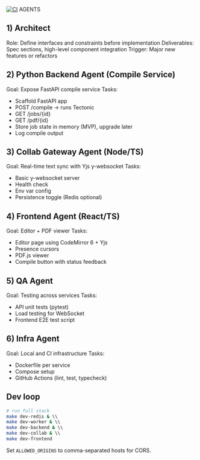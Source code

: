 [![CI](https://github.com/ikanher/collatex/actions/workflows/ci.yaml/badge.svg)](https://github.com/ikanher/collatex/actions/workflows/ci.yaml)
AGENTS

## 1) Architect
Role: Define interfaces and constraints before implementation
Deliverables: Spec sections, high-level component integration
Trigger: Major new features or refactors

## 2) Python Backend Agent (Compile Service)
Goal: Expose FastAPI compile service
Tasks:
- Scaffold FastAPI app
- POST /compile → runs Tectonic
- GET /jobs/{id}
- GET /pdf/{id}
- Store job state in memory (MVP), upgrade later
- Log compile output

## 3) Collab Gateway Agent (Node/TS)
Goal: Real-time text sync with Yjs y-websocket
Tasks:
- Basic y-websocket server
- Health check
- Env var config
- Persistence toggle (Redis optional)

## 4) Frontend Agent (React/TS)
Goal: Editor + PDF viewer
Tasks:
- Editor page using CodeMirror 6 + Yjs
- Presence cursors
- PDF.js viewer
- Compile button with status feedback

## 5) QA Agent
Goal: Testing across services
Tasks:
- API unit tests (pytest)
- Load testing for WebSocket
- Frontend E2E test script

## 6) Infra Agent
Goal: Local and CI infrastructure
Tasks:
- Dockerfile per service
- Compose setup
- GitHub Actions (lint, test, typecheck)

## Dev loop
```bash
# run full stack
make dev-redis & \\
make dev-worker & \\
make dev-backend & \\
make dev-collab & \\
make dev-frontend
```

Set `ALLOWED_ORIGINS` to comma-separated hosts for CORS.
